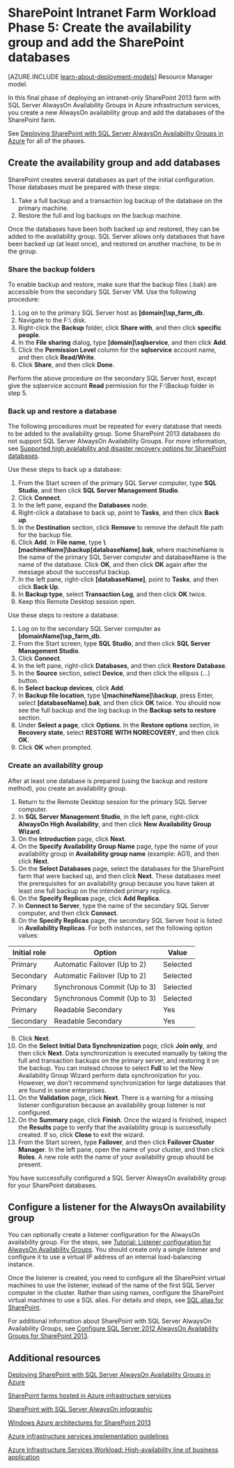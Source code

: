 <properties
	pageTitle="SharePoint Server 2013 farm Phase 5 | Windows Azure"
	description="Create an availability group and add your SharePoint databases to it in Phase 5 of the SharePoint Server 2013 farm in Azure."
	documentationCenter=""
	services="virtual-machines"
	authors="JoeDavies-MSFT"
	manager="timlt"
	editor=""
	tags="azure-service-management"/>

<tags
	ms.service="virtual-machines"
	ms.date="07/21/2015"
	wacn.date=""/>

# SharePoint Intranet Farm Workload Phase 5: Create the availability group and add the SharePoint databases

[AZURE.INCLUDE [learn-about-deployment-models](../includes/learn-about-deployment-models-classic-include.md)] Resource Manager model.
 

In this final phase of deploying an intranet-only SharePoint 2013 farm with SQL Server AlwaysOn Availability Groups in Azure infrastructure services, you create a new AlwaysOn availability group and add the databases of the SharePoint farm.

See [Deploying SharePoint with SQL Server AlwaysOn Availability Groups in Azure](/documentation/articles/virtual-machines-workload-intranet-sharepoint-overview) for all of the phases.

## Create the availability group and add databases

SharePoint creates several databases as part of the initial configuration. Those databases must be prepared with these steps:

1.	Take a full backup and a transaction log backup of the database on the primary machine.
2.	Restore the full and log backups on the backup machine.

Once the databases have been both backed up and restored, they can be added to the availability group. SQL Server allows only databases that have been backed up (at least once), and restored on another machine, to be in the group.

### Share the backup folders

To enable backup and restore, make sure that the backup files (.bak) are accessible from the secondary SQL Server VM. Use the following procedure:

1.	Log on to the primary SQL Server host as **[domain]\sp_farm_db**.
2.	Navigate to the F:\ disk.
3.	Right-click the **Backup** folder, click **Share with**, and then click **specific people**.
4.	In the **File sharing** dialog, type **[domain]\sqlservice**, and then click **Add**.
5.	Click the **Permission Level** column for the **sqlservice** account name, and then click **Read/Write**.
6.	Click **Share**, and then click **Done**.

Perform the above procedure on the secondary SQL Server host, except give the sqlservice account **Read** permission for the F:\Backup folder in step 5.

### Back up and restore a database

The following procedures must be repeated for every database that needs to be added to the availability group. Some SharePoint 2013 databases do not support SQL Server AlwaysOn Availability Groups. For more information, see [Supported high availability and disaster recovery options for SharePoint databases](http://technet.microsoft.com/zh-cn/library/jj841106.aspx).

Use these steps to back up a database:

1.	From the Start screen of the primary SQL Server computer, type **SQL Studio**, and then click **SQL Server Management Studio**.
2.	Click **Connect**.
3.	In the left pane, expand the **Databases** node.
4.	Right-click a database to back up, point to **Tasks**, and then click **Back up**.
5.	In the **Destination** section, click **Remove** to remove the default file path for the backup file.
6.	Click **Add**. In **File name**, type **\\[machineName]\backup\[databaseName].bak**, where machineName is the name of the primary SQL Server computer and databaseName is the name of the database. Click **OK**, and then click **OK** again after the message about the successful backup.
7.	In the left pane, right-click **[databaseName]**, point to **Tasks**, and then click **Back Up**.
8.	In **Backup type**, select **Transaction Log**, and then click **OK** twice.
9.	Keep this Remote Desktop session open.

Use these steps to restore a database:

1.	Log on to the secondary SQL Server computer as **[domainName]\sp_farm_db**.
2.	From the Start screen, type **SQL Studio**, and then click **SQL Server Management Studio**.
3.	Click **Connect**.
4.	In the left pane, right-click **Databases**, and then click **Restore Database**.
5.	In the **Source** section, select **Device**, and then click the ellipsis (…) button.
6.	In **Select backup devices**, click **Add**.
7.	In **Backup file location**, type **\\[machineName]\backup**, press Enter, select **[databaseName].bak**, and then click **OK** twice. You should now see the full backup and the log backup in the **Backup sets to restore** section.
8.	Under **Select a page**, click **Options**. In the **Restore options** section, in **Recovery state**, select **RESTORE WITH NORECOVERY**, and then click **OK**.
9.	Click **OK** when prompted.

### Create an availability group

After at least one database is prepared (using the backup and restore method), you create an availability group.

1.	Return to the Remote Desktop session for the primary SQL Server computer.
2.	In **SQL Server Management Studio**, in the left pane, right-click **AlwaysOn High Availability**, and then click **New Availability Group Wizard**.
3.	On the **Introduction** page, click **Next**.
4.	On the **Specify Availability Group Name** page, type the name of your availability group in **Availability group name** (example: AG1), and then click **Next**.
5.	On the **Select Databases** page, select the databases for the SharePoint farm that were backed up, and then click **Next**. These databases meet the prerequisites for an availability group because you have taken at least one full backup on the intended primary replica.
6.	On the **Specify Replicas** page, click **Add Replica**.
7.	In **Connect to Server**, type the name of the secondary SQL Server computer, and then click **Connect**.
8.	On the **Specify Replicas** page, the secondary SQL Server host is listed in **Availability Replicas**. For both instances, set the following option values:

Initial role | Option | Value
--- | --- | ---
Primary | Automatic Failover (Up to 2) | Selected
Secondary | Automatic Failover (Up to 2) | Selected
Primary | Synchronous Commit (Up to 3) | Selected
Secondary | Synchronous Commit (Up to 3) | Selected
Primary | Readable Secondary | Yes
Secondary | Readable Secondary | Yes

9.	Click **Next**.  
10.	On the **Select Initial Data Synchronization** page, click **Join only**, and then click **Next**. Data synchronization is executed manually by taking the full and transaction backups on the primary server, and restoring it on the backup. You can instead choose to select **Full** to let the New Availability Group Wizard perform data synchronization for you. However, we don't recommend synchronization for large databases that are found in some enterprises.  
11.	On the **Validation** page, click **Next**. There is a warning for a missing listener configuration because an availability group listener is not configured.
12.	On the **Summary** page, click **Finish**. Once the wizard is finished, inspect the **Results** page to verify that the availability group is successfully created. If so, click **Close** to exit the wizard.
13.	From the Start screen, type **Failover**, and then click **Failover Cluster Manager**. In the left pane, open the name of your cluster, and then click **Roles**. A new role with the name of your availability group should be present.  

You have successfully configured a SQL Server AlwaysOn availability group for your SharePoint databases.

## Configure a listener for the AlwaysOn availability group

You can optionally create a listener configuration for the AlwaysOn availability group. For the steps, see [Tutorial: Listener configuration for AlwaysOn Availability Groups](https://msdn.microsoft.com/zh-cn/library/dn425027.aspx). You should create only a single listener and configure it to use a virtual IP address of an internal load-balancing instance.

Once the listener is created, you need to configure all the SharePoint virtual machines to use the listener, instead of the name of the first SQL Server computer in the cluster. Rather than using names, configure the SharePoint virtual machines to use a SQL alias. For details and steps, see [SQL alias for SharePoint](http://blogs.msdn.com/b/priyo/archive/2013/09/13/sql-alias-for-sharepoint.aspx).

For additional information about SharePoint with SQL Server AlwaysOn Availability Groups, see [Configure SQL Server 2012 AlwaysOn Availability Groups for SharePoint 2013](https://technet.microsoft.com/zh-cn/library/jj715261.aspx).


## Additional resources

[Deploying SharePoint with SQL Server AlwaysOn Availability Groups in Azure](/documentation/articles/virtual-machines-workload-intranet-sharepoint-overview)

[SharePoint farms hosted in Azure infrastructure services](/documentation/articles/virtual-machines-sharepoint-infrastructure-services)

[SharePoint with SQL Server AlwaysOn infographic](http://go.microsoft.com/fwlink/?LinkId=394788)

[Windows Azure architectures for SharePoint 2013](https://technet.microsoft.com/zh-cn/library/dn635309.aspx)

[Azure infrastructure services implementation guidelines](/documentation/articles/virtual-machines-infrastructure-services-implementation-guidelines)

[Azure Infrastructure Services Workload: High-availability line of business application](/documentation/articles/virtual-machines-workload-high-availability-lob-application)
